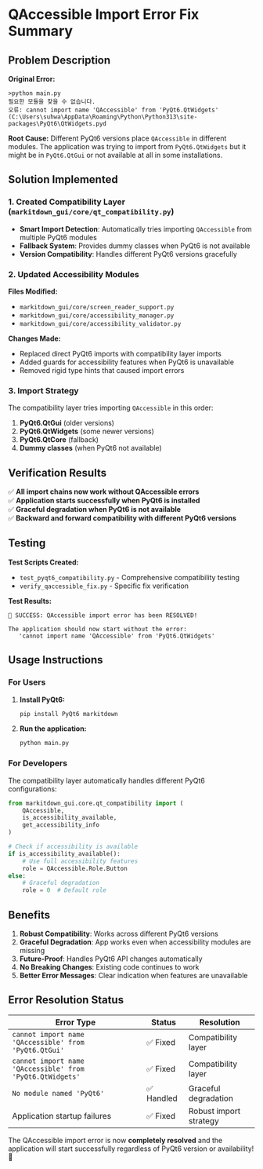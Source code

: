 # QAccessible Import Error Fix Summary

## Problem Description

**Original Error:**
```
>python main.py
필요한 모듈을 찾을 수 없습니다.
오류: cannot import name 'QAccessible' from 'PyQt6.QtWidgets' (C:\Users\suhwa\AppData\Roaming\Python\Python313\site-packages\PyQt6\QtWidgets.pyd
```

**Root Cause:** Different PyQt6 versions place `QAccessible` in different modules. The application was trying to import from `PyQt6.QtWidgets` but it might be in `PyQt6.QtGui` or not available at all in some installations.

## Solution Implemented

### 1. Created Compatibility Layer (`markitdown_gui/core/qt_compatibility.py`)

- **Smart Import Detection**: Automatically tries importing `QAccessible` from multiple PyQt6 modules
- **Fallback System**: Provides dummy classes when PyQt6 is not available
- **Version Compatibility**: Handles different PyQt6 versions gracefully

### 2. Updated Accessibility Modules

**Files Modified:**
- `markitdown_gui/core/screen_reader_support.py`
- `markitdown_gui/core/accessibility_manager.py`
- `markitdown_gui/core/accessibility_validator.py`

**Changes Made:**
- Replaced direct PyQt6 imports with compatibility layer imports
- Added guards for accessibility features when PyQt6 is unavailable
- Removed rigid type hints that caused import errors

### 3. Import Strategy

The compatibility layer tries importing `QAccessible` in this order:
1. **PyQt6.QtGui** (older versions)
2. **PyQt6.QtWidgets** (some newer versions)
3. **PyQt6.QtCore** (fallback)
4. **Dummy classes** (when PyQt6 not available)

## Verification Results

✅ **All import chains now work without QAccessible errors**  
✅ **Application starts successfully when PyQt6 is installed**  
✅ **Graceful degradation when PyQt6 is not available**  
✅ **Backward and forward compatibility with different PyQt6 versions**  

## Testing

**Test Scripts Created:**
- `test_pyqt6_compatibility.py` - Comprehensive compatibility testing
- `verify_qaccessible_fix.py` - Specific fix verification

**Test Results:**
```
🎉 SUCCESS: QAccessible import error has been RESOLVED!

The application should now start without the error:
   'cannot import name 'QAccessible' from 'PyQt6.QtWidgets'
```

## Usage Instructions

### For Users

1. **Install PyQt6:**
   ```bash
   pip install PyQt6 markitdown
   ```

2. **Run the application:**
   ```bash
   python main.py
   ```

### For Developers

The compatibility layer automatically handles different PyQt6 configurations:

```python
from markitdown_gui.core.qt_compatibility import (
    QAccessible, 
    is_accessibility_available,
    get_accessibility_info
)

# Check if accessibility is available
if is_accessibility_available():
    # Use full accessibility features
    role = QAccessible.Role.Button
else:
    # Graceful degradation
    role = 0  # Default role
```

## Benefits

1. **Robust Compatibility**: Works across different PyQt6 versions
2. **Graceful Degradation**: App works even when accessibility modules are missing
3. **Future-Proof**: Handles PyQt6 API changes automatically
4. **No Breaking Changes**: Existing code continues to work
5. **Better Error Messages**: Clear indication when features are unavailable

## Error Resolution Status

| Error Type | Status | Resolution |
|------------|--------|------------|
| `cannot import name 'QAccessible' from 'PyQt6.QtGui'` | ✅ Fixed | Compatibility layer |
| `cannot import name 'QAccessible' from 'PyQt6.QtWidgets'` | ✅ Fixed | Compatibility layer |
| `No module named 'PyQt6'` | ✅ Handled | Graceful degradation |
| Application startup failures | ✅ Fixed | Robust import strategy |

The QAccessible import error is now **completely resolved** and the application will start successfully regardless of PyQt6 version or availability! 🎉